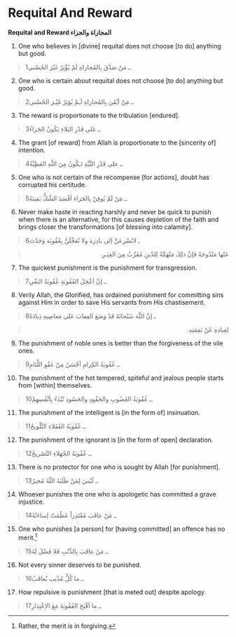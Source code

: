Requital And Reward
===================

**Requital and Reward المجازاة والجزاء**

1. One who believes in [divine] requital does not choose [to do]
anything but good.

> 1ـ مَنْ صَدَّقَ بِالمُجازاةِ لَمْ يُؤْثِرْ غَيْرَ الحُسْنى.

2. One who is certain about requital does not choose [to do] anything
but good.

> 2ـ مَنْ أيْقَنَ بِالمُجازاةِ لَـمْ يُؤثِرْ غَيْـرَ الحُسْنى.

3. The reward is proportionate to the tribulation [endured].

> 3ـ عَلى قَدْرِ البَلاءِ يَكُونُ الجَزاءُ.

4. The grant [of reward] from Allah is proportionate to the [sincerity
of] intention.

> 4ـ على قَدْرِ النِّيَّةِ تَـكُونُ مِنَ اللّهِ العَطِيَّةُ.

5. One who is not certain of the recompense [for actions], doubt has
corrupted his certitude.

> 5ـ مَنْ لَمْ يُوقِنْ بِالجَزاءِ أفْسَدَ الشَّكُّ يَقينَهُ.

6. Never make haste in reacting harshly and never be quick to punish
when there is an alternative, for this causes depletion of the faith and
brings closer the transformations [of blessing into calamity].

> 6ـ لاتُسْرِعَنَّ إلى بادِرَة ولا تُعَجِّلَنَّ بِعُقُوبَة وَجَدْتَ
<blockquote dir="rtl">
  <p>
عَنْها مَنْدُوحَةً فَإنَّ ذلِكَ مَنْهَكَةٌ لِلدّينِ مُقَرِّبٌ مِنَ
الغِيَـرِ.
  </p>
</blockquote>

7. The quickest punishment is the punishment for transgression.

> 7ـ إنَّ أعْجَلَ العُقُوبَةِ عُقُوبَةُ البَغْىِ.

8. Verily Allah, the Glorified, has ordained punishment for committing
sins against Him in order to save His servants from His chastisement.

> 8ـ إنَّ اللّهَ سُبْحانَهُ قَدْ وَضَعَ العِقابَ عَلى مَعاصِيهِ ذِيادَةً
<blockquote dir="rtl">
  <p>
لِعِبادِهِ عَنْ نَقِمَتِهِ.
  </p>
</blockquote>

9. The punishment of noble ones is better than the forgiveness of the
vile ones.

> 9ـ عُقُوبَةُ الكِرامِ أحْسَنُ مِنْ عَفْوِ اللِّئامِ.

10. The punishment of the hot tempered, spiteful and jealous people
starts from [within] themselves.

> 10ـ عُقُوبَةُ الغَضُوبِ والحَقُودِ والحَسُودِ تُبْدَءُ بِأنْفُسِهِمْ.

11. The punishment of the intelligent is [in the form of] insinuation.

> 11ـ عُقُوبَةُ العُقَلاءِ التَّلْويحُ.

12. The punishment of the ignorant is [in the form of open] declaration.

> 12ـ عُقُوبَةُ الجُهَلاءِ التَّصْريحُ.

13. There is no protector for one who is sought by Allah [for
punishment].

> 13ـ لَيْسَ لِمَنْ طَلَبَهُ اللّهُ مُجيرٌ.

14. Whoever punishes the one who is apologetic has committed a grave
injustice.

> 14ـ مَنْ عاقَبَ مُعْتَذِراً عَظُمَتْ إساءَتُهُ.

15. One who punishes [a person] for [having committed] an offence has no
merit.[^1]

> 15ـ مَنْ عاقَبَ بِالذَّنْبِ فَلا فَضْلَ لَهُ.

16. Not every sinner deserves to be punished.

> 16ـ ما كُلُّ مُذْنِب يُعاقَبُ.

17. How repulsive is punishment [that is meted out] despite apology.

> 17ـ ما أقْبَحَ العُقُوبَةَ مَعَ الاِعْتِذارِ.

[^1]: Rather, the merit is in forgiving.


